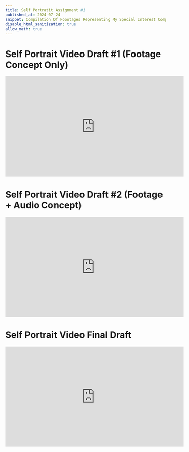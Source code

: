 ```yaml
---
title: Self Portratit Assignment #1
published_at: 2024-07-24
snippet: Compilation Of Foootages Representing My Special Interest Compiled Into A Short 2 Minute Video
disable_html_sanitization: true
allow_math: true
---
```


# Self Portrait Video Draft #1 (Footage Concept Only)
<iframe width="560" height="315" src="https://www.youtube.com/embed/2jr0PJuvKaY?si=yJZd-glYckxC1K7z" title="YouTube video player" frameborder="0" allow="accelerometer; autoplay; clipboard-write; encrypted-media; gyroscope; picture-in-picture; web-share" referrerpolicy="strict-origin-when-cross-origin" allowfullscreen></iframe>

# Self Portrait Video Draft #2 (Footage + Audio Concept)
<iframe width="560" height="315" src="https://www.youtube.com/embed/Cgk2E2l8yTY?si=q1nLKvrzl7ezRrv2" title="YouTube video player" frameborder="0" allow="accelerometer; autoplay; clipboard-write; encrypted-media; gyroscope; picture-in-picture; web-share" referrerpolicy="strict-origin-when-cross-origin" allowfullscreen></iframe>


# Self Portrait Video Final Draft
<iframe width="560" height="315" src="https://www.youtube.com/embed/eChNRFycbCI?si=Cq6D58rvurPQtzsf" title="YouTube video player" frameborder="0" allow="accelerometer; autoplay; clipboard-write; encrypted-media; gyroscope; picture-in-picture; web-share" referrerpolicy="strict-origin-when-cross-origin" allowfullscreen></iframe>